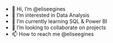 - 👋 Hi, I’m @eliseegines
- 👀 I’m interested in Data Analysis 
- 🌱 I’m currently learning SQL & Power BI
- 💞️ I’m looking to collaborate on projects
- 📫 How to reach me @eliseegines

<!---
gines-elisee/gines-elisee is a ✨ special ✨ repository because its `README.md` (this file) appears on your GitHub profile.
You can click the Preview link to take a look at your changes.
--->
